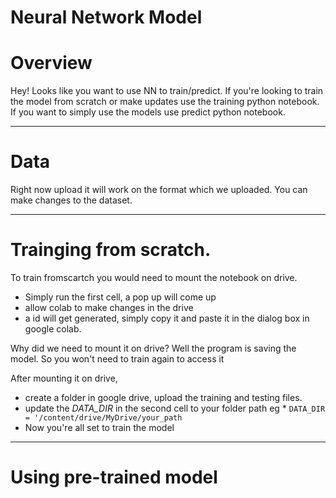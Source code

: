 # Neural Network Model 



# Overview
Hey! Looks like you want to use NN to train/predict. If you're looking to train the model from scratch or make updates use the training python notebook. If you want to simply use the models use predict python notebook. 

------------------------------------------

# Data

Right now upload it will work on the format which we uploaded. You can make changes to the dataset. 

------------------------------------------

# Trainging from scratch. 

To train fromscartch you would need to mount the notebook on drive.

- Simply run the first cell, a pop up will come up
- allow colab to make changes in the drive
- a id will get generated, simply copy it and paste it in the dialog box in google colab.

Why did we need to mount it on drive? Well the program is saving the model. So you won't need to train again to access it

After mounting it on drive, 
- create a folder in google drive, upload the training and testing files.
- update the *DATA_DIR* in the second cell to your folder path 
  eg * `DATA_DIR = '/content/drive/MyDrive/your_path`
- Now you're all set to train the model

------------------------------------------

# Using pre-trained model





